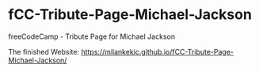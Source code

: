 # fCC-Tribute-Page-Michael-Jackson
freeCodeCamp - Tribute Page for Michael Jackson

The finished Website: https://milankekic.github.io/fCC-Tribute-Page-Michael-Jackson/
